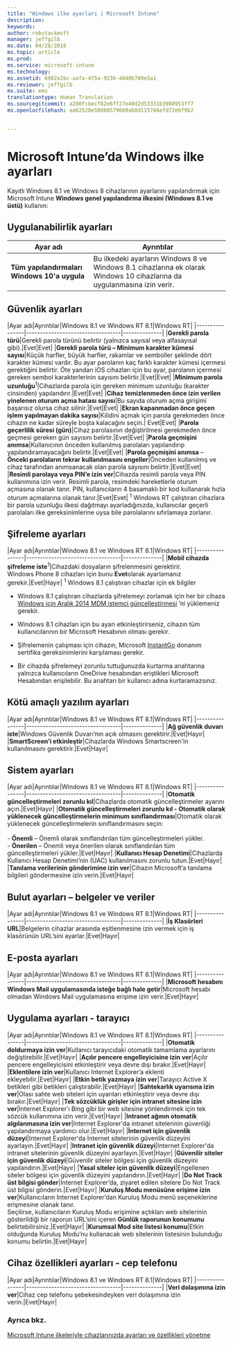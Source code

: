 ```yaml
---
title: "Windows ilke ayarları | Microsoft Intune"
description: 
keywords: 
author: robstackmsft
manager: jeffgilb
ms.date: 04/28/2016
ms.topic: article
ms.prod: 
ms.service: microsoft-intune
ms.technology: 
ms.assetid: 6982a2bc-aafa-475a-9236-4840b709e5a1
ms.reviewer: jeffgilb
ms.suite: ems
translationtype: Human Translation
ms.sourcegitcommit: a280fcbecf82e6ff27e40d2d53331b3988953ff7
ms.openlocfilehash: aa62528e588b0579669ab8d115766efd72e6f9b2


---
```


# Microsoft Intune’da Windows ilke ayarları
Kayıtlı Windows 8.1 ve Windows 8 cihazlarının ayarlarını yapılandırmak için Microsoft Intune **Windows genel yapılandırma ilkesini (Windows 8.1 ve üstü)** kullanın:

## Uygulanabilirlik ayarları

|Ayar adı|Ayrıntılar|
|----------------|----------------------------------|
|**Tüm yapılandırmaları Windows 10'a uygula**|Bu ilkedeki ayarların Windows 8 ve Windows 8.1 cihazlarına ek olarak Windows 10 cihazlarına da uygulanmasına izin verir.|

## Güvenlik ayarları

|Ayar adı|Ayrıntılar|Windows 8.1 ve Windows RT 8.1|Windows RT|
|----------------|----------------------------------|--------------|
|**Gerekli parola türü**|Gerekli parola türünü belirtir (yalnızca sayısal veya alfasayısal gibi).|Evet|Evet|
|**Gerekli parola türü – Minimum karakter kümesi sayısı**|Küçük harfler, büyük harfler, rakamlar ve semboller şeklinde dört karakter kümesi vardır. Bu ayar parolanın kaç farklı karakter kümesi içermesi gerektiğini belirtir. Öte yandan iOS cihazları için bu ayar, parolanın içermesi gereken sembol karakterlerinin sayısını belirtir.|Evet|Evet|
|**Minimum parola uzunluğu**<sup>1</sup>|Cihazlarda parola için gereken minimum uzunluğu (karakter cinsinden) yapılandırır.|Evet|Evet|
|**Cihaz temizlenmeden önce izin verilen yinelenen oturum açma hatası sayısı**|Bu sayıda oturum açma girişimi başarısız olursa cihaz silinir.|Evet|Evet|
|**Ekran kapanmadan önce geçen işlem yapılmayan dakika sayısı**|Kilidini açmak için parola gerekmeden önce cihazın ne kadar süreyle boşta kalacağını seçin.| Evet|Evet|
|**Parola geçerlilik süresi (gün)**|Cihaz parolasının değiştirilmesi gerekmeden önce geçmesi gereken gün sayısını belirtir.|Evet|Evet|
|**Parola geçmişini anımsa**|Kullanıcının önceden kullanılmış parolaları yapılandırıp yapılandıramayacağını belirtir.|Evet|Evet|
|**Parola geçmişini anımsa** – **Önceki parolaların tekrar kullanılmasını engeller**|Önceden kullanılmış ve cihaz tarafından anımsanacak olan parola sayısını belirtir.|Evet|Evet|
|**Resimli parolaya veya PIN’e izin ver**|Cihazda resimli parola veya PIN kullanımına izin verir. Resimli parola, resimdeki hareketlerle oturum açmasına olanak tanır. PIN, kullanıcıların 4 basamaklı bir kod kullanarak hızla oturum açmalarına olanak tanır.|Evet|Evet|
<sup>1</sup> Windows RT çalıştıran cihazlara bir parola uzunluğu ilkesi dağıtmayı ayarladığınızda, kullanıcılar geçerli parolaları ilke gereksinimlerine uysa bile parolalarını sıfırlamaya zorlanır.

## Şifreleme ayarları

|Ayar adı|Ayrıntılar|Windows 8.1 ve Windows RT 8.1|Windows RT|
|----------------|----------------------------------|--------------|
|**Mobil cihazda şifreleme iste**<sup>1</sup>|Cihazdaki dosyaların şifrelenmesini gerektirir.<br>Windows Phone 8 cihazları için bunu **Evet**olarak ayarlamanız gerekir.|Evet|Hayır|
<sup>1</sup> Windows 8.1 çalıştıran cihazlar için ek bilgiler

-   Windows 8.1 çalıştıran cihazlarda şifrelemeyi zorlamak için her bir cihaza [Windows için Aralık 2014 MDM istemci güncelleştirmesi](http://support.microsoft.com/kb/3013816) ’ni yüklemeniz gerekir.

-   Windows 8.1 cihazları için bu ayarı etkinleştirirseniz, cihazın tüm kullanıcılarının bir Microsoft Hesabının olması gerekir.

-   Şifrelemenin çalışması için cihazın, Microsoft [InstantGo](http://blogs.windows.com/bloggingwindows/2014/06/19/instantgo-a-better-way-to-sleep/) donanım sertifika gereksinimlerini karşılaması gerekir.

-   Bir cihazda şifrelemeyi zorunlu tuttuğunuzda kurtarma anahtarına yalnızca kullanıcıların OneDrive hesabından eriştikleri Microsoft Hesabından erişilebilir. Bu anahtarı bir kullanıcı adına kurtaramazsınız.

## Kötü amaçlı yazılım ayarları

|Ayar adı|Ayrıntılar|Windows 8.1 ve Windows RT 8.1|Windows RT|
|----------------|----------------------------------|--------------|
|**Ağ güvenlik duvarı iste**|Windows Güvenlik Duvarı’nın açık olmasını gerektirir.|Evet|Hayır|
|**SmartScreen’i etkinleştir**|Cihazlarda Windows Smartscreen'in kullanılmasını gerektirir.|Evet|Hayır|

## Sistem ayarları

|Ayar adı|Ayrıntılar|Windows 8.1 ve Windows RT 8.1|Windows RT|
|----------------|----------------------------------|--------------|
|**Otomatik güncelleştirmeleri zorunlu kıl**|Cihazlarda otomatik güncelleştirmeler ayarını açın.|Evet|Hayır|
|**Otomatik güncelleştirmeleri zorunlu kıl - Otomatik olarak yüklenecek güncelleştirmelerin minimum sınıflandırması**|Otomatik olarak yüklenecek güncelleştirmelerin sınıflandırmasını seçin:<br /><br />-   **Önemli** – Önemli olarak sınıflandırılan tüm güncelleştirmeleri yükler.<br />-   **Önerilen** – Önemli veya önerilen olarak sınıflandırılan tüm güncelleştirmeleri yükler.|Evet|Hayır|
|**Kullanıcı Hesap Denetimi**|Cihazlarda Kullanıcı Hesap Denetimi’nin (UAC) kullanılmasını zorunlu tutun.|Evet|Hayır|
|**Tanılama verilerinin gönderimine izin ver**|Cihazın Microsoft’a tanılama bilgileri göndermesine izin verin.|Evet|Hayır|


## Bulut ayarları – belgeler ve veriler

|Ayar adı|Ayrıntılar|Windows 8.1 ve Windows RT 8.1|Windows RT|
|----------------|----------------------------------|--------------|
|**İş Klasörleri URL**|Belgelerin cihazlar arasında eşitlenmesine izin vermek için iş klasörünün URL’sini ayarlar.|Evet|Hayır|

## E-posta ayarları

|Ayar adı|Ayrıntılar|Windows 8.1 ve Windows RT 8.1|Windows RT|
|----------------|----------------------------------|--------------|
|**Microsoft hesabını Windows Mail uygulamasında isteğe bağlı hale getir**|Microsoft hesabı olmadan Windows Mail uygulamasına erişime izin verir.|Evet|Hayır|

## Uygulama ayarları - tarayıcı

|Ayar adı|Ayrıntılar|Windows 8.1 ve Windows RT 8.1|Windows RT|
|----------------|----------------------------------|--------------|
|**Otomatik doldurmaya izin ver**|Kullanıcı tarayıcıdaki otomatik tamamlama ayarlarını değiştirebilir.|Evet|Hayır|
|**Açılır pencere engelleyicisine izin ver**|Açılır pencere engelleyicisini etkinleştirir veya devre dışı bırakır.|Evet|Hayır|
|**Eklentilere izin ver**|Kullanıcı Internet Explorer’a eklenti ekleyebilir.|Evet|Hayır|
|**Etkin betik yazmaya izin ver**|Tarayıcı Active X betikleri gibi betikleri çalıştırabilir.|Evet|Hayır|
|**Sahtekarlık uyarısına izin ver**|Olası sahte web siteleri için uyarıları etkinleştirir veya devre dışı bırakır.|Evet|Hayır|
|**Tek sözcüklük girişler için intranet sitesine izin ver**|Internet Explorer’ı Bing gibi bir web sitesine yönlendirmek için tek sözcük kullanımına izin verir.|Evet|Hayır|
|**Intranet ağının otomatik algılanmasına izin ver**|Internet Explorer'da intranet sitelerinin güvenliği yapılandırmaya yardımcı olur.|Evet|Hayır|
|**İnternet için güvenlik düzeyi**|Internet Explorer'da İnternet sitelerinin güvenlik düzeyini ayarlayın.|Evet|Hayır|
|**Intranet için güvenlik düzeyi**|Internet Explorer'da intranet sitelerinin güvenlik düzeyini ayarlayın.|Evet|Hayır|
|**Güvenilir siteler için güvenlik düzeyi**|Güvenilir siteler bölgesi için güvenlik düzeyini yapılandırın.|Evet|Hayır|
|**Yasal siteler için güvenlik düzeyi**|Engellenen siteler bölgesi için güvenlik düzeyini yapılandırın.|Evet|Hayır|
|**Do Not Track üst bilgisi gönder**|Internet Explorer’da, ziyaret edilen sitelere Do Not Track üst bilgisi gönderin.|Evet|Hayır|
|**Kuruluş Modu menüsüne erişime izin ver**|Kullanıcıların Internet Explorer’dan Kuruluş Modu menü seçeneklerine erişmesine olanak tanır.<br>Seçilirse, kullanıcıların Kuruluş Modu erişimine açtıkları web sitelerinin gösterildiği bir raporun URL’sini içeren **Günlük raporunun konumunu** belirtebilirsiniz.|Evet|Hayır|
|**Kurumsal Mod site listesi konumu**|Etkin olduğunda Kuruluş Modu’nu kullanacak web sitelerinin listesinin bulunduğu konumu belirtin.|Evet|Hayır|

## Cihaz özellikleri ayarları - cep telefonu

|Ayar adı|Ayrıntılar|Windows 8.1 ve Windows RT 8.1|Windows RT|
|----------------|----------------------------------|--------------|
|**Veri dolaşımına izin ver**|Cihaz cep telefonu şebekesindeyken veri dolaşımına izin verin.|Evet|Hayır|



### Ayrıca bkz.
[Microsoft Intune ilkeleriyle cihazlarınızda ayarları ve özellikleri yönetme](manage-settings-and-features-on-your-devices-with-microsoft-intune-policies.md)




<!--HONumber=Jun16_HO4-->


